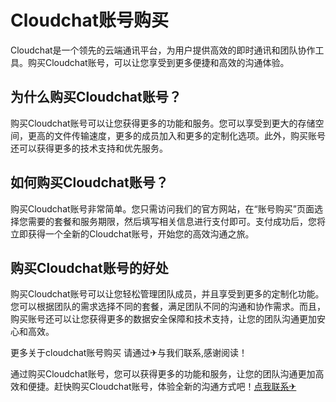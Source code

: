 # Cloudchat账号购买

Cloudchat是一个领先的云端通讯平台，为用户提供高效的即时通讯和团队协作工具。购买Cloudchat账号，可以让您享受到更多便捷和高效的沟通体验。

## 为什么购买Cloudchat账号？

购买Cloudchat账号可以让您获得更多的功能和服务。您可以享受到更大的存储空间，更高的文件传输速度，更多的成员加入和更多的定制化选项。此外，购买账号还可以获得更多的技术支持和优先服务。

## 如何购买Cloudchat账号？

购买Cloudchat账号非常简单。您只需访问我们的官方网站，在“账号购买”页面选择您需要的套餐和服务期限，然后填写相关信息进行支付即可。支付成功后，您将立即获得一个全新的Cloudchat账号，开始您的高效沟通之旅。

## 购买Cloudchat账号的好处

购买Cloudchat账号可以让您轻松管理团队成员，并且享受到更多的定制化功能。您可以根据团队的需求选择不同的套餐，满足团队不同的沟通和协作需求。而且，购买账号还可以让您获得更多的数据安全保障和技术支持，让您的团队沟通更加安心和高效。

更多关于cloudchat账号购买 请通过✈与我们联系,感谢阅读！

通过购买Cloudchat账号，您可以获得更多的功能和服务，让您的团队沟通更加高效和便捷。赶快购买Cloudchat账号，体验全新的沟通方式吧！[点我联系✈](https://mail.G208.com)